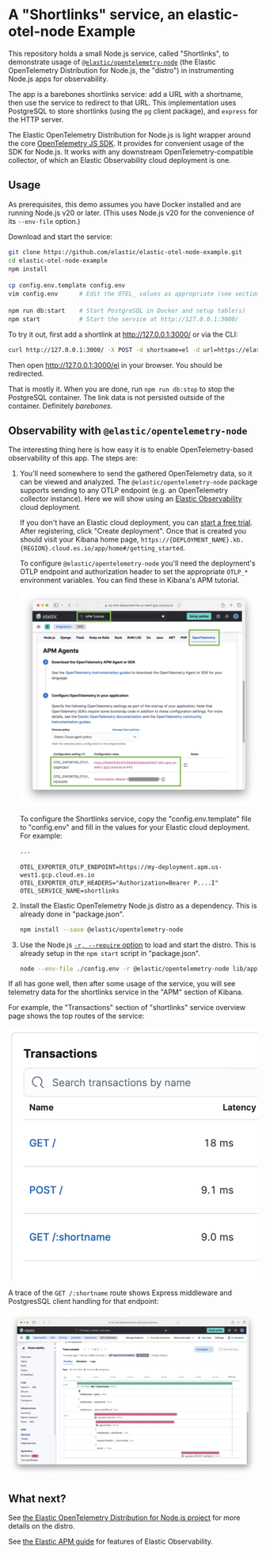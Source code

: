 # A "Shortlinks" service, an elastic-otel-node Example

This repository holds a small Node.js service, called "Shortlinks", to demonstrate usage of
[`@elastic/opentelemetry-node`](https://github.com/elastic/elastic-otel-node/tree/main/packages/opentelemetry-node#readme)
(the Elastic OpenTelemetry Distribution for Node.js, the "distro") in
instrumenting Node.js apps for observability.

The app is a barebones shortlinks service: add a URL with a shortname, then
use the service to redirect to that URL. This implementation uses PostgreSQL
to store shortlinks (using the `pg` client package), and `express` for the
HTTP server.

The Elastic OpenTelemetry Distribution for Node.js is light wrapper around the
core [OpenTelemetry JS SDK](https://opentelemetry.io/docs/languages/js/). It
provides for convenient usage of the SDK for Node.js. It works with any
downstream OpenTelemetry-compatible collector, of which an Elastic Observability
cloud deployment is one.


## Usage

As prerequisites, this demo assumes you have Docker installed and are running
Node.js v20 or later. (This uses Node.js v20 for the convenience of its
`--env-file` option.)

Download and start the service:

```sh
git clone https://github.com/elastic/elastic-otel-node-example.git
cd elastic-otel-node-example
npm install

cp config.env.template config.env
vim config.env      # Edit the OTEL_ values as appropriate (see section below)

npm run db:start    # Start PostgreSQL in Docker and setup table(s)
npm start           # Start the service at http://127.0.0.1:3000/
```

To try it out, first add a shortlink at <http://127.0.0.1:3000/> or via the CLI:

```sh
curl http://127.0.0.1:3000/ -X POST -d shortname=el -d url=https://elastic.co
```

Then open <http://127.0.0.1:3000/el> in your browser. You should be redirected.

That is mostly it.  When you are done, run `npm run db:stop` to stop the
PostgreSQL container. The link data is not persisted outside of the container.
Definitely *barebones*.


## Observability with `@elastic/opentelemetry-node`

The interesting thing here is how easy it is to enable OpenTelemetry-based
observability of this app. The steps are:

1. You'll need somewhere to send the gathered OpenTelemetry data, so it can be viewed and analyzed. The `@elastic/opentelemetry-node` package supports sending to any OTLP endpoint (e.g. an OpenTelemetry collector instance). Here we will show using an [Elastic Observability](https://www.elastic.co/observability) cloud deployment.

    If you don't have an Elastic cloud deployment, you can [start a free trial](https://cloud.elastic.co/registration). After registering, click "Create deployment".  Once that is created you should visit your Kibana home page, `https://{DEPLOYMENT_NAME}.kb.{REGION}.cloud.es.io/app/home#/getting_started`.

    To configure `@elastic/opentelemetry-node` you'll need the deployment's OTLP endpoint and authorization header to set the appropriate `OTLP_*` environment variables. You can find these in Kibana's APM tutorial.

    ![Kibana's APM tutorial showing OTel settings](./docs/img/otlp-endpoint-settings.png)

    To configure the Shortlinks service, copy the "config.env.template" file to "config.env" and fill in the values for your Elastic cloud deployment. For example:

    ```
    ...

    OTEL_EXPORTER_OTLP_ENDPOINT=https://my-deployment.apm.us-west1.gcp.cloud.es.io
    OTEL_EXPORTER_OTLP_HEADERS="Authorization=Bearer P....I"
    OTEL_SERVICE_NAME=shortlinks
    ```

2. Install the Elastic OpenTelemetry Node.js distro as a dependency. This is already done in "package.json".

    ```sh
    npm install --save @elastic/opentelemetry-node
    ```

3. Use the Node.js [`-r, --require` option](https://nodejs.org/api/all.html#all_cli_-r---require-module) to load and start the distro. This is already setup in the `npm start` script in "package.json".

    ```sh
    node --env-file ./config.env -r @elastic/opentelemetry-node lib/app.js
    ```

If all has gone well, then after some usage of the service, you will see
telemetry data for the shortlinks service in the "APM" section of Kibana.

For example, the "Transactions" section of "shortlinks" service overview page
shows the top routes of the service:

!["shortlinks" service transactions](./docs/img/shortlinks-transactions.png)

A trace of the `GET /:shortname` route shows Express middleware and PostgresSQL
client handling for that endpoint:

!["shortlinks" trace](./docs/img/shortlinks-trace.png)


## What next?

See [the Elastic OpenTelemetry Distribution for Node.js project](https://github.com/elastic/elastic-otel-node/tree/main/packages/opentelemetry-node/#readme) for more details on the distro.

See [the Elastic APM guide](https://www.elastic.co/guide/en/observability/current/apm.html) for features of Elastic Observability.

